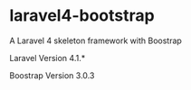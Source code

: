 laravel4-bootstrap
==================

A Laravel 4 skeleton framework with Boostrap

Laravel Version 4.1.*

Boostrap Version 3.0.3

